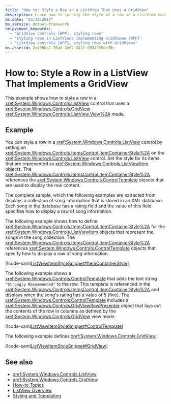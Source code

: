 ```yaml
---
title: "How to: Style a Row in a ListView That Uses a GridView"
description: Learn how to specify the style of a row in a ListView control that uses a GridView control in a Windows Presentation Foundation (WPF) application.
ms.date: "03/30/2017"
ms.service: dotnet-framework
helpviewer_keywords: 
  - "GridView controls [WPF], styling rows"
  - "styling rows in ListViews implementing GridViews [WPF]"
  - "ListView controls [WPF], styling rows with GridViews"
ms.assetid: 2e406ba2-70a0-4e62-841f-0934859de76e
---
```

# How to: Style a Row in a ListView That Implements a GridView

This example shows how to style a row in a <xref:System.Windows.Controls.ListView> control that uses a <xref:System.Windows.Controls.GridView> <xref:System.Windows.Controls.ListView.View%2A> mode.  
  
## Example  

You can style a row in a <xref:System.Windows.Controls.ListView> control by setting an <xref:System.Windows.Controls.ItemsControl.ItemContainerStyle%2A> on the <xref:System.Windows.Controls.ListView> control. Set the style for its items that are represented as <xref:System.Windows.Controls.ListViewItem> objects. The <xref:System.Windows.Controls.ItemsControl.ItemContainerStyle%2A> references the <xref:System.Windows.Controls.ControlTemplate> objects that are used to display the row content.  
  
The complete sample, which the following examples are extracted from, displays a collection of song information that is stored in an XML database. Each song in the database has a rating field and the value of this field specifies how to display a row of song information.  
  
The following example shows how to define <xref:System.Windows.Controls.ItemsControl.ItemContainerStyle%2A> for the <xref:System.Windows.Controls.ListViewItem> objects that represent the songs in the song collection. The <xref:System.Windows.Controls.ItemsControl.ItemContainerStyle%2A> references <xref:System.Windows.Controls.ControlTemplate> objects that specify how to display a row of song information.  
  
[!code-xaml[ListViewItemStyleSnippet#ItemContainerStyle](~/samples/snippets/csharp/VS_Snippets_Wpf/ListViewItemStyleSnippet/CS/Window1.xaml#itemcontainerstyle)]  
  
The following example shows a <xref:System.Windows.Controls.ControlTemplate> that adds the text string `"Strongly Recommended"` to the row. This template is referenced in the <xref:System.Windows.Controls.ItemsControl.ItemContainerStyle%2A> and displays when the song's rating has a value of 5 (five). The <xref:System.Windows.Controls.ControlTemplate> includes a <xref:System.Windows.Controls.GridViewRowPresenter> object that lays out the contents of the row in columns as defined by the <xref:System.Windows.Controls.GridView> view mode.  
  
[!code-xaml[ListViewItemStyleSnippet#ControlTemplate](~/samples/snippets/csharp/VS_Snippets_Wpf/ListViewItemStyleSnippet/CS/Window1.xaml#controltemplate)]  
  
The following example defines <xref:System.Windows.Controls.GridView>.  
  
[!code-xaml[ListViewItemStyleSnippet#GridView](~/samples/snippets/csharp/VS_Snippets_Wpf/ListViewItemStyleSnippet/CS/Window1.xaml#gridview)]  
  
## See also

- <xref:System.Windows.Controls.ListView>
- <xref:System.Windows.Controls.GridView>
- [How-to Topics](listview-how-to-topics.md)
- [ListView Overview](listview-overview.md)
- [Styling and Templating](styles-templates-overview.md)
